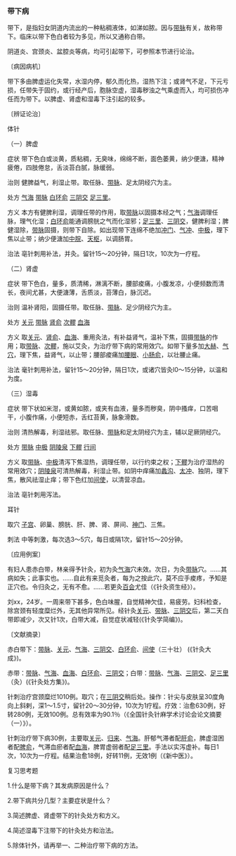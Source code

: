 ### 带下病

带下，是指妇女阴道内流出的一种粘稠液体，如涕如脓。因与[带脉](https://www.gmzyjc.com/read/zjs/zjs3.1.9-12-0.0.3.3.26.md)有关，故称带下。临床以带下色白者较为多见，所以又通称白带。

阴道炎、宫颈炎、盆腔炎等病，均可引起带下，可参照本节进行论治。

〔病因病机〕

带下多由脾虚运化失常，水湿内停，郁久而化热，湿热下注；或肾气不足，下元亏损，任带失于固约，或行经产后，胞脉空虚，湿毒秽浊之气乘虚而入，均可损伤冲任而为带下。以脾虚、肾虚和湿毒下注引起的较多。

〔辨证论治〕

体针

（一）脾虚

症状  带下色白或淡黄，质粘稠，无臭味，绵绵不断，面色萎黄，纳少便溏，精神疲倦，四肢倦怠，舌淡苔白腻，脉缓弱。

治则  健脾益气，利湿止带。取任脉、[带脉](https://www.gmzyjc.com/read/zjs/zjs3.1.9-12-0.0.3.3.26.md)、足太阴经穴为主。

处方  [气海](https://www.gmzyjc.com/read/zjs/zjs3.2.1-0.1.1.3.6.md)  [带脉](https://www.gmzyjc.com/read/zjs/zjs3.1.9-12-0.0.3.3.26.md)  [白环俞](https://www.gmzyjc.com/read/zjs/zjs3.1.7-8-0.0.1.3.30.md)  [三阴交](https://www.gmzyjc.com/read/zjs/zjs3.1.4-6-0.0.1.3.6.md)  [足三里](https://www.gmzyjc.com/read/zjs/zjs3.1.1-3-0.1.3.3.36.md)。

方义  本方有健脾利湿，调理任带的作用，取[带脉](https://www.gmzyjc.com/read/zjs/zjs3.1.9-12-0.0.3.3.26.md)以固摄本经之气；[气海](https://www.gmzyjc.com/read/zjs/zjs3.2.1-0.1.1.3.6.md)调理任脉，理气化湿；[白环俞](https://www.gmzyjc.com/read/zjs/zjs3.1.7-8-0.0.1.3.30.md)能通调膀胱之气而化湿邪；[足三里](https://www.gmzyjc.com/read/zjs/zjs3.1.1-3-0.1.3.3.36.md)、[三阴交](https://www.gmzyjc.com/read/zjs/zjs3.1.4-6-0.0.1.3.6.md)，健脾利湿；脾健湿除，[带脉](https://www.gmzyjc.com/read/zjs/zjs3.1.9-12-0.0.3.3.26.md)固摄，则带下自除。如出现带下连绵不绝加[冲门](https://www.gmzyjc.com/read/zjs/zjs3.1.4-6-0.0.1.3.12.md)、[气冲](https://www.gmzyjc.com/read/zjs/zjs3.1.1-3-0.1.3.3.30.md)、[中极](https://www.gmzyjc.com/read/zjs/zjs3.2.1-0.1.1.3.3.md)，理下焦以止带；纳少便溏加[中脘](https://www.gmzyjc.com/read/zjs/zjs3.2.1-0.1.1.3.11.md)、[天枢](https://www.gmzyjc.com/read/zjs/zjs3.1.1-3-0.1.3.3.25.md)，以调肠胃。

治法  亳针刺用补法，并灸。留针15～20分钟，隔日1次，10次为一疗程。

（二）肾虚

症状  带下色白，量多，质清稀，淋漓不断，腰部痠痛，小腹发凉，小便频数而清长，夜间尤甚，大便溏薄，舌质淡，苔薄白，脉沉迟。

治则  温补肾阳，固摄任带。取任脉、[带脉](https://www.gmzyjc.com/read/zjs/zjs3.1.9-12-0.0.3.3.26.md)、足少阴经穴为主。

处方  [关元](https://www.gmzyjc.com/read/zjs/zjs3.2.1-0.1.1.3.4.md)  [带脉](https://www.gmzyjc.com/read/zjs/zjs3.1.9-12-0.0.3.3.26.md)  [肾俞](https://www.gmzyjc.com/read/zjs/zjs3.1.7-8-0.0.1.3.23.md)  [次髎](https://www.gmzyjc.com/read/zjs/zjs3.1.7-8-0.0.1.3.32.md)  [血海](https://www.gmzyjc.com/read/zjs/zjs3.1.4-6-0.0.1.3.10.md)

方义  取[关元](https://www.gmzyjc.com/read/zjs/zjs3.2.1-0.1.1.3.4.md)、[肾俞](https://www.gmzyjc.com/read/zjs/zjs3.1.7-8-0.0.1.3.23.md)、[血海](https://www.gmzyjc.com/read/zjs/zjs3.1.4-6-0.0.1.3.10.md)、重用灸法，有补益肾气，温补下焦，固摄[带脉](https://www.gmzyjc.com/read/zjs/zjs3.1.9-12-0.0.3.3.26.md)的作用；取[带脉](https://www.gmzyjc.com/read/zjs/zjs3.1.9-12-0.0.3.3.26.md)、[次髎](https://www.gmzyjc.com/read/zjs/zjs3.1.7-8-0.0.1.3.32.md)，施以艾灸，为治疗带下病的常用效穴。如带下量多加[大赫](https://www.gmzyjc.com/read/zjs/zjs3.1.7-8-0.0.2.3.12.md)、[气穴](https://www.gmzyjc.com/read/zjs/zjs3.1.7-8-0.0.2.3.13.md)，理下焦，益肾气，以止带；腰部痠痛加[腰眼](https://www.gmzyjc.com/read/zjs/zjs3.4-0.1.2.6.0.md)、[小肠俞](https://www.gmzyjc.com/read/zjs/zjs3.1.7-8-0.0.1.3.27.md)，以壮腰止痛。

治法  毫针刺用补法，留针15～20分钟，隔日1次，或诸穴皆灸l0～15分钟，以温和为度。

（三）湿毒

症状  带下状如米泔，或黄如脓，或夹有血液，量多而秽臭，阴中搔痒，口苦咽干，小腹作痛，小便短赤，舌红苔黄，脉象滑数。

治则  清热解毒，利湿祛邪。取任脉、[带脉](https://www.gmzyjc.com/read/zjs/zjs3.1.9-12-0.0.3.3.26.md)和足太阴经穴为主，辅以足厥阴经穴。

处方  [带脉](https://www.gmzyjc.com/read/zjs/zjs3.1.9-12-0.0.3.3.26.md)  [中极](https://www.gmzyjc.com/read/zjs/zjs3.2.1-0.1.1.3.3.md)  [阴陵泉](https://www.gmzyjc.com/read/zjs/zjs3.1.4-6-0.0.1.3.9.md)  [下髎](https://www.gmzyjc.com/read/zjs/zjs3.1.7-8-0.0.1.3.34.md)  [行间](https://www.gmzyjc.com/read/zjs/zjs3.1.9-12-0.0.4.3.2.md)

方义  取[带脉](https://www.gmzyjc.com/read/zjs/zjs3.1.9-12-0.0.3.3.26.md)、[中极](https://www.gmzyjc.com/read/zjs/zjs3.2.1-0.1.1.3.3.md)清泻下焦湿热，调理任带，以行约束之权；[下髎](https://www.gmzyjc.com/read/zjs/zjs3.1.7-8-0.0.1.3.34.md)为治疗湿热的常用效穴；[阴陵泉](https://www.gmzyjc.com/read/zjs/zjs3.1.4-6-0.0.1.3.9.md)可清热解毒，利湿止带。如阴中痒痛加[蠡沟](https://www.gmzyjc.com/read/zjs/zjs3.1.9-12-0.0.4.3.5.md)、[太冲](https://www.gmzyjc.com/read/zjs/zjs3.1.9-12-0.0.4.3.3.md)、独阴，理下焦，散风祛湿止痒；带下色红加[间使](https://www.gmzyjc.com/read/zjs/zjs3.1.9-12-0.0.1.3.5.md)，以清营凉血。

治法  亳针刺用泻法。

耳针

取穴  [子宫](https://www.gmzyjc.com/read/zjs/zjs3.4-0.1.3.5.0.md)、卵巢、膀胱、肝、脾、肾、屏间、[神门](https://www.gmzyjc.com/read/zjs/zjs3.1.4-6-0.0.2.3.7.md)、三焦。

刺法  中等刺激，每次选3～5穴，每日或隔1次，留针15～20分钟。

〔应用例案〕

有妇人患赤白带，林亲得予针灸，初为灸[气海](https://www.gmzyjc.com/read/zjs/zjs3.2.1-0.1.1.3.6.md)穴未效。次日，为灸[带脉](https://www.gmzyjc.com/read/zjs/zjs3.1.9-12-0.0.3.3.26.md)穴。……其病如失；此事实也。……自此有来觅灸者，每为之按此穴，莫不应手痠疼，予知是正穴也。令归灸之，无有不愈。……若更灸[百会](https://www.gmzyjc.com/read/zjs/zjs3.2.2-0.0.1.3.20.md)尤佳（《针灸资生经》）。

刘xx，24岁。一周来带下甚多，色白味腥，自觉精神欠佳，易疲劳。妇科检查，除宫颈有轻度糜烂外，无其他异常所见。经针灸[关元](https://www.gmzyjc.com/read/zjs/zjs3.2.1-0.1.1.3.4.md)、[带脉](https://www.gmzyjc.com/read/zjs/zjs3.1.9-12-0.0.3.3.26.md)、[三阴交](https://www.gmzyjc.com/read/zjs/zjs3.1.4-6-0.0.1.3.6.md)后，第二天白带即减少，次又针1次，白带大减，自觉症状减轻(《针灸学简编》)。

〔文献摘录〕

赤白带下：[带脉](https://www.gmzyjc.com/read/zjs/zjs3.1.9-12-0.0.3.3.26.md)、[关元](https://www.gmzyjc.com/read/zjs/zjs3.2.1-0.1.1.3.4.md)、[气海](https://www.gmzyjc.com/read/zjs/zjs3.2.1-0.1.1.3.6.md)、[三阴交](https://www.gmzyjc.com/read/zjs/zjs3.1.4-6-0.0.1.3.6.md)、[白环俞](https://www.gmzyjc.com/read/zjs/zjs3.1.7-8-0.0.1.3.30.md)、[间使](https://www.gmzyjc.com/read/zjs/zjs3.1.9-12-0.0.1.3.5.md)（三十壮） (《针灸大成》)。

赤带：[带脉](https://www.gmzyjc.com/read/zjs/zjs3.1.9-12-0.0.3.3.26.md)、[气海](https://www.gmzyjc.com/read/zjs/zjs3.2.1-0.1.1.3.6.md)、[血海](https://www.gmzyjc.com/read/zjs/zjs3.1.4-6-0.0.1.3.10.md)、[白环俞](https://www.gmzyjc.com/read/zjs/zjs3.1.7-8-0.0.1.3.30.md)、[三阴交](https://www.gmzyjc.com/read/zjs/zjs3.1.4-6-0.0.1.3.6.md)；白带：[带脉](https://www.gmzyjc.com/read/zjs/zjs3.1.9-12-0.0.3.3.26.md)、[气海](https://www.gmzyjc.com/read/zjs/zjs3.2.1-0.1.1.3.6.md)、[三阴交](https://www.gmzyjc.com/read/zjs/zjs3.1.4-6-0.0.1.3.6.md)、[足三里](https://www.gmzyjc.com/read/zjs/zjs3.1.1-3-0.1.3.3.36.md)（灸）(《针灸处方集》)。

针刺治疗宫颈糜烂1010例。取穴；在[三阴交](https://www.gmzyjc.com/read/zjs/zjs3.1.4-6-0.0.1.3.6.md)稍后处。操作：针尖与皮肤呈30度角向上斜剌，深1～1.5寸，留针20～30分钟，10次为1疗程。疗效：治愈630例，好转280例，无效100例。总有效率为90.1％（《全国针灸针麻学术讨论会论文摘要（一）》）。

针刺治疗带下病30例，主要取[关元](https://www.gmzyjc.com/read/zjs/zjs3.2.1-0.1.1.3.4.md)、[归来](https://www.gmzyjc.com/read/zjs/zjs3.1.1-3-0.1.3.3.29.md)、[气海](https://www.gmzyjc.com/read/zjs/zjs3.2.1-0.1.1.3.6.md)。肝郁气滞者配[肝俞](https://www.gmzyjc.com/read/zjs/zjs3.1.7-8-0.0.1.3.18.md)，脾虚湿困者配[脾俞](https://www.gmzyjc.com/read/zjs/zjs3.1.7-8-0.0.1.3.20.md)，气滞血瘀者配[血海](https://www.gmzyjc.com/read/zjs/zjs3.1.4-6-0.0.1.3.10.md)，脾胃虚弱者配[足三里](https://www.gmzyjc.com/read/zjs/zjs3.1.1-3-0.1.3.3.36.md)。手法以实泻虚补。每日1次，10次为一疗程。结果治愈18例，好转11例，无效1例（《新中医》）。

复习思考题

1.什么是带下病？其发病原因是什么？

2.带下病共分几型？主要症状是什么？

3.简述脾虚、肾虚带下的针灸处方和方义。

4.简述湿毒下注带下的针灸处方和治法。

5.除体针外，请再举一、二种治疗带下病的方法。
